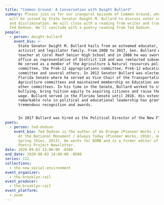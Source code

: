 ```yaml
---
title: "Common Ground: A Conversation with Dwight Bullard"
summary: Please join us for our inaugural episode of Common Ground, where we
  will be joined by State Senator Dwight M. Bullard to discuss voter suppression
  and discrimination. We will close with a reading from writer and translator
  Ted Dodson. We'll conclude with a poetry reading from Ted Dodson.
people:
  - person: dwight-bullard
    event_bio: >-
      State Senator Dwight M. Bullard hails from an esteemed educator, community
      activist and legislator family. From 2000 to 2017, Sen. Bullard was a
      teacher at Coral Reef Senior High School and in 2008 he was sworn into
      office as representative of District 118 and was reelected subsequently.
      He served as a member of the Agriculture & Natural resources policy
      committee, the Prek-12 appropriations committee, Prek-12 education policy
      committee and several others. In 2012 Senator Bullard was elected to the
      Florida Senate where he served as Vice Chair of the Transportation and
      Agriculture committees and maintained membership on Education and several
      other committees. In his time in the Senate, Bullard worked to stop online
      bullying, bring tuition equity to aspiring citizens and raise the minimum
      wage. Bullard served in the Florida Senate until 2016. His extensive and
      remarkable role in political and educational leadership has granted him
      tremendous recognition and awards.


      In 2017 Bullard was hired as the Political Director of the New Florida Majority. In this capacity he works to bring political education and awareness to underserved and often marginalized communities. He also works to push policy to positively impact those same communities. His work now much like his previous roles looks to uplift people in a way that makes them the masters of their own destiny. He continues to simply amplify the voice of those often unheard. 
poets:
  - person: ted-dodson
    event_bio: Ted Dodson is the author of An Orange (Pioneer Works / Wonder, 2021),
      At the National Monument / Always Today (Pioneer Works, 2016), and Pop! in
      Spring (Diez, 2013). He works for BOMB and is a former editor of The
      Poetry Project Newsletter.
date: 2020-09-03 13:00:00 -0500
end_date: 2020-08-03 14:00:00 -0500
series: 122
collections:
  - the-new-social-environment
event_organizer:
  - the-brooklyn-rail
event_producer:
  - the-brooklyn-rail
event_platform:
  - zoom
---
```

